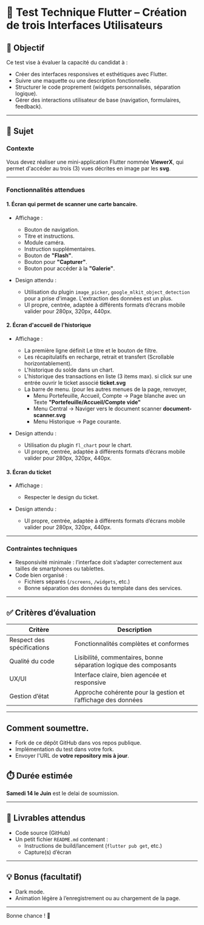 # 🧪 Test Technique Flutter – Création de trois Interfaces Utilisateurs

## 🎯 Objectif

Ce test vise à évaluer la capacité du candidat à :

- Créer des interfaces responsives et esthétiques avec Flutter.
- Suivre une maquette ou une description fonctionnelle.
- Structurer le code proprement (widgets personnalisés, séparation logique).
- Gérer des interactions utilisateur de base (navigation, formulaires, feedback).

---

## 📝 Sujet

### Contexte

Vous devez réaliser une mini-application Flutter nommée **ViewerX**, qui permet d'accéder au trois (3) vues décrites en image par les **svg**.

---

### Fonctionnalités attendues

#### 1. Écran qui permet de scanner une carte bancaire.

- Affichage :
  - Bouton de navigation.
  - Titre et instructions.
  - Module caméra.
  - Instruction supplémentaires.
  - Bouton de **"Flash"**.
  - Bouton pour **"Capturer"**.
  - Bouton pour accéder à la **"Galerie"**.

- Design attendu :
  - Utilisation du plugin `image_picker`, `google_mlkit_object_detection` pour a prise d'image. L'extraction des données est un plus.
  - UI propre, centrée, adaptée à différents formats d’écrans mobile valider pour 280px, 320px, 440px.

#### 2. Écran d'accueil de l'historique

- Affichage : 
  - La première ligne définit Le titre et le bouton de filtre.
  - Les récapitulatifs en recharge, retrait et transfert (Scrollable horizontablement).
  - L'historique du solde dans un chart.
  - L'historique des transactions en liste (3 items max). si click sur une entrée ouvrir le ticket associé **ticket.svg**
  - La barre de menu. (pour les autres menues de la page, renvoyer,
    * Menu Portefeuille, Accueil, Compte -> Page blanche avec un Texte **"Portefeuille/Accueil/Compte vide"**
    * Menu Central -> Naviger vers le document scanner **document-scanner.svg**
    * Menu Historique -> Page courante.

- Design attendu :
  - Utilisation du plugin `fl_chart` pour le chart.
  - UI propre, centrée, adaptée à différents formats d’écrans mobile valider pour 280px, 320px, 440px.

#### 3. Écran du ticket

- Affichage : 
  - Respecter le design du ticket.

- Design attendu :
  - UI propre, centrée, adaptée à différents formats d’écrans mobile valider pour 280px, 320px, 440px.

---

### Contraintes techniques

- Responsivité minimale : l’interface doit s’adapter correctement aux tailles de smartphones ou tablettes.
- Code bien organisé :
  - Fichiers séparés (`/screens`, `/widgets`, etc.)
  - Bonne séparation des données du template dans des services.

---

## ✅ Critères d’évaluation

| Critère                        | Description                                                                 |
|-------------------------------|-----------------------------------------------------------------------------|
| Respect des spécifications     | Fonctionnalités complètes et conformes                                     |
| Qualité du code                | Lisibilité, commentaires, bonne séparation logique des composants          |
| UX/UI                          | Interface claire, bien agencée et responsive                               |
| Gestion d’état                | Approche cohérente pour la gestion et l’affichage des données              |

---

## Comment soumettre.

- Fork de ce dépôt GitHub dans vos repos publique.
- Implémentation du test dans votre fork.
- Envoyer l'URL de **votre repository mis à jour**.

## ⏱️ Durée estimée

**Samedi 14 le Juin** est le delai de soumission.

---

## 🔧 Livrables attendus

- Code source (GitHub)
- Un petit fichier `README.md` contenant :
  - Instructions de build/lancement (`flutter pub get`, etc.)
  - Capture(s) d’écran 

---

## 💡 Bonus (facultatif)

- Dark mode.
- Animation légère à l’enregistrement ou au chargement de la page.

---

Bonne chance ! 🚀
